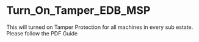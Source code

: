 # Turn_On_Tamper_EDB_MSP
This will turned on Tamper Protection for all machines in every sub estate. Please follow the PDF Guide
